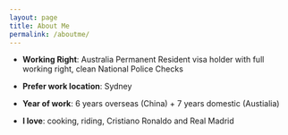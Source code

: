 ```yaml
---
layout: page
title: About Me
permalink: /aboutme/
---
```


- <b>Working Right</b>: Australia Permanent Resident visa holder with full working right, clean National Police Checks

- <b>Prefer work location</b>: Sydney

- <b>Year of work</b>:  6 years overseas (China) +  7 years domestic (Austialia)

- <b>I love</b>: cooking, riding, Cristiano Ronaldo and Real Madrid
